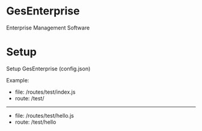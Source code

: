 # GesEnterprise
Enterprise Management Software

# Setup
Setup GesEnterprise (config.json)

Example:
* file: /routes/test/index.js
* route: /test/
---
* file: /routes/test/hello.js
* route: /test/hello